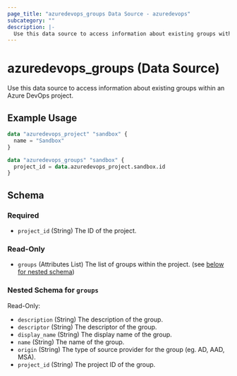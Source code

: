 ```yaml
---
page_title: "azuredevops_groups Data Source - azuredevops"
subcategory: ""
description: |-
  Use this data source to access information about existing groups within an Azure DevOps project.
---
```


# azuredevops_groups (Data Source)

Use this data source to access information about existing groups within an Azure DevOps project.

## Example Usage

```terraform
data "azuredevops_project" "sandbox" {
  name = "Sandbox"
}

data "azuredevops_groups" "sandbox" {
  project_id = data.azuredevops_project.sandbox.id
}
```

<!-- schema generated by tfplugindocs -->
## Schema

### Required

- `project_id` (String) The ID of the project.

### Read-Only

- `groups` (Attributes List) The list of groups within the project. (see [below for nested schema](#nestedatt--groups))

<a id="nestedatt--groups"></a>
### Nested Schema for `groups`

Read-Only:

- `description` (String) The description of the group.
- `descriptor` (String) The descriptor of the group.
- `display_name` (String) The display name of the group.
- `name` (String) The name of the group.
- `origin` (String) The type of source provider for the group (eg. AD, AAD, MSA).
- `project_id` (String) The project ID of the group.
